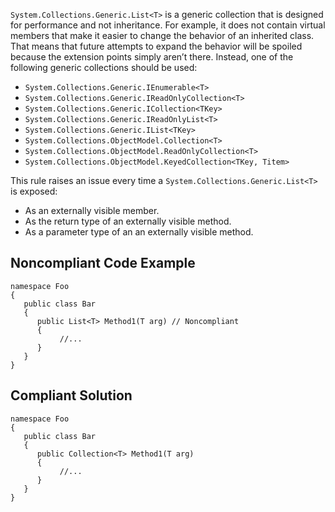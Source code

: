 `System.Collections.Generic.List<T>` is a generic collection that is designed for performance and not inheritance. For example, it does not contain virtual members that make it easier to change the behavior of an inherited class. That means that future attempts to expand the behavior will be spoiled because the extension points simply aren’t there. Instead, one of the following generic collections should be used:
 
- `System.Collections.Generic.IEnumerable<T>`
- `System.Collections.Generic.IReadOnlyCollection<T>`
- `System.Collections.Generic.ICollection<TKey>`
- `System.Collections.Generic.IReadOnlyList<T>`
- `System.Collections.Generic.IList<TKey>`
- `System.Collections.ObjectModel.Collection<T>`
- `System.Collections.ObjectModel.ReadOnlyCollection<T>`
- `System.Collections.ObjectModel.KeyedCollection<TKey, Titem>`

This rule raises an issue every time a `System.Collections.Generic.List<T>` is exposed:

- As an externally visible member.
- As the return type of an externally visible method.
- As a parameter type of an an externally visible method.

## Noncompliant Code Example

    namespace Foo
    {
       public class Bar
       {
          public List<T> Method1(T arg) // Noncompliant
          {
               //...
          }
       }
    }

## Compliant Solution

    namespace Foo
    {
       public class Bar
       {
          public Collection<T> Method1(T arg)
          {
               //...
          }
       }
    }